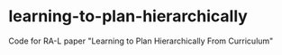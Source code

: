 # learning-to-plan-hierarchically
Code for RA-L paper "Learning to Plan Hierarchically From Curriculum"

